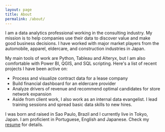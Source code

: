 ```yaml
---
layout: page
title: About
permalink: /about/
---
```


I am a data analytics professional working in the consulting industry. My mission is to help companies use their data to discover value and make good business decisions. I have worked with major market players from the automobile, apparel, eldercare, and construction industries in Japan.

My main tools of work are Python, Tableau and Alteryx, but I am also comfortable with Power BI, QGIS, and SQL scripting. Here's a list of recent projects I have been active on:

- Process and visualize contract data for a lease company
- Build financial dashboard for an eldercare provider
- Analyze drivers of revenue and recommend optimal candidates for store network expansion
- Aside from client work, I also work as an internal data evangelist. I lead training sessions and spread basic data skills to new hires.

I was born and raised in Sao Paulo, Brazil and I currently live in Tokyo, Japan. I am proficient in Portuguese, English and Japanese. Check my [resume](#) for details.
